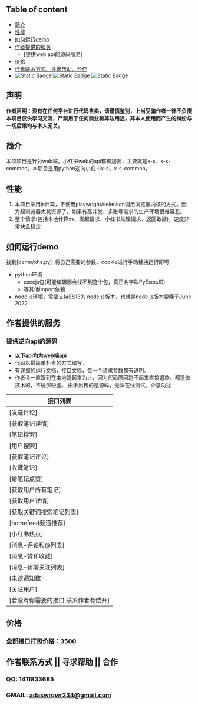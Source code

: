 ## Table of content
- [简介](#简介)
- [性能](#性能)
- [如何运行demo](#如何运行demo)
- [作者提供的服务](#作者提供的服务)
  - [提供web api的源码服务]
- [价格](#价格)
- [作者联系方式、寻求帮助、合作](#作者联系方式--寻求帮助--合作)
- 
  ![Static Badge](https://img.shields.io/badge/GitHub-blue?logo=GitHub&labelColor=black)
  ![Static Badge](https://img.shields.io/badge/author-3.7/3.8-blue?logo=Python&label=python&labelColor=black)
  ![Static Badge](https://img.shields.io/badge/Node.js-v18.16.1-blue?logo=Node.js&labelColor=black)

## 声明
**作者声明：没有在任何平台进行代码售卖，请谨慎鉴别，上当受骗作者一律不负责**
**本项目仅供学习交流，严禁用于任何商业和非法用途，非本人使用而产生的纠纷与一切后果均与本人无关。**
## 简介
本项项目是针对web端。小红书web的api都有加密，主要就是x-s、x-s-common。本项目是用python逆向小红书x-s、x-s-common。
## 性能
1. 本项目采用js计算，不使用playwright/selenium调用浏览器内核的方式。因为起浏览器太耗资源了，如果有高并发、多账号需求的生产环境很难容忍。
2. 整个请求(包括本地计算xs、发起请求、小红书处理请求、返回数据)，速度非常块且稳定
## 如何运行demo
找到[demo/xhs.py] ,将自己需要的参数、cookie进行手动替换运行即可
- python环境
  - execjs包(可能编辑器会找不到这个包，真正名字叫PyExecJS)
  - 等其他import依赖
- node js环境，需要支持ES13的 node js版本，也就是node js版本要晚于June 2022
## 作者提供的服务
### 提供逆向api的源码
- **以下api均为web端api**
- 代码以最简单朴素的方式编写。
- 有详细的运行文档，接口文档，每一个请求参数都有说明。
- 作者会一直跟到在本地跑起来为止，因为代码原因跑不起来直接退款，都是做技术的，不玩那些虚。
由于出售的是源码，无法在线测试。介意勿扰

| 接口列表        | 
|-------------|
| [发送评论]      |
| [获取笔记详情]    |
| [笔记搜索]      |
| [用户搜索]      |
| [获取笔记评论]    |
| [收藏笔记]      |
| [给笔记点赞]     |
| [获取用户所有笔记]  |
| [获取用户详情]    |
| [获取关键词搜索笔记列表] |
| [homefeed频道推荐] |
| [小红书热点]     |
| [消息-评论和@列表] |
| [消息-赞和收藏]   |
| [消息-新增关注列表] |
| [未读通知数]     |
| [关注用户]      |
| [若没有你需要的接口,联系作者有偿开]          |

## 价格
### 全部接口打包价格：3500

## 作者联系方式 || 寻求帮助 || 合作
### QQ: 1411833685
### GMAIL: adaswrqwr234@gmail.com
